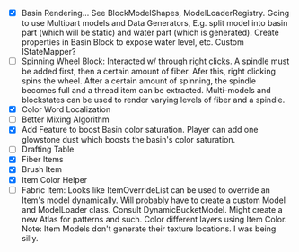 - [x] Basin Rendering... See BlockModelShapes, ModelLoaderRegistry. Going to use Multipart models and Data Generators, E.g. split model into basin part (which will be static) and water part (which is generated). Create properties in Basin Block to expose water level, etc. Custom IStateMapper?
- [ ] Spinning Wheel Block: Interacted w/ through right clicks. A spindle must be added first, then a certain amount of fiber. Afer this, right clicking spins the wheel. After a certain amount of spinning, the spindle becomes full and a thread item can be extracted. Multi-models and blockstates can be used to render varying levels of fiber and a spindle.
- [x] Color Word Localization
- [ ] Better Mixing Algorithm
- [x] Add Feature to boost Basin color saturation. Player can add one glowstone dust which boosts the basin's color saturation.
- [ ] Drafting Table
- [x] Fiber Items
- [x] Brush Item
- [x] Item Color Helper
- [ ] Fabric Item: Looks like ItemOverrideList can be used to override an Item's model dynamically. Will probably have to create a custom Model and ModelLoader class. Consult DynamicBucketModel. Might create a new Atlas for patterns and such. Color different layers using Item Color. Note: Item Models don't generate their texture locations. I was being silly.